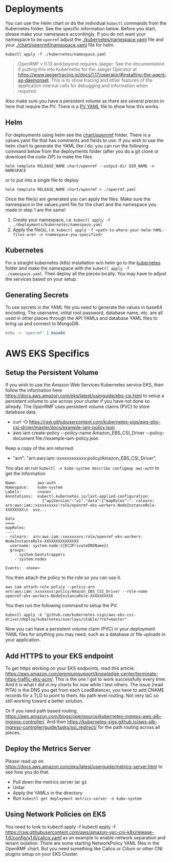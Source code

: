 # Deployments
You can use the Helm chart or do the individual `kubectl` commands from the Kubernetes folder. See the specific information below. Before you start, please make your namespace accordingly. If you do not want your namespace to be `openrmf` adjust the [./kubernetes/namespace.yaml](./kubernetes/namespace.yaml) file and your [./chart/openrmf/namespace.yaml](./chart/openrmf/values.yaml) file for helm.

```
kubectl apply -f ./kubernetes/namespace.yaml
```

> OpenRMF v 0.13 and beyond requires Jaeger. See the documentation if putting this into Kubernetes for the Jaeger Operator at https://www.jaegertracing.io/docs/1.17/operator/#installing-the-agent-as-daemonset. This is to show tracing and other features of the application internal calls for debugging and information when required. 

Also make sure you have a persistent volume as there are several pieces in here that require the PV. There is a [PV YAML](./kubernetes/pv.yaml) file to show how this works. 

## Helm
For deployments using helm see the [chart/openrmf](./chart/openrmf/) folder. There is a values.yaml file that has comments and fields to use. If you wish to use the helm chart to generate the YAML like I do, you can run the following command below from the deployments folder (after you do a git clone or download the code ZIP) to make the files. 

```
helm template RELEASE_NAME chart/openrmf --output-dir DIR_NAME -n NAMESPACE
```
or to put into a single file to deploy
```
helm template RELEASE_NAME chart/openrmf > ./openrmf.yaml
```
Once the file(s) are generated you can apply the files. Make sure the namespace in the values.yaml file for the chart and the 
namespace you made in step 1 are the same!

1. Create your namespace, i.e. `kubectl apply -f ./deployments/kubernetes/namespace.yaml`
2. Apply the file(s), i.e. `kubectl apply -f <path-to-where-your-helm-YAML-files-are> -n <namespace-you-specified>`

## Kubernetes
For a straight kubernetes (k8s) installation w/o helm go to the [kubernetes](./kubernetes) folder and make the namespace with the `kubectl apply -f ./namespace.yaml`. Then deploy all the pieces locally. You may have to adjust the services based on your setup.

## Generating Secrets
To use secrets in the YAML file you need to generate the values in base64 encoding. The username, initial root password, database name, 
etc. are all used in other places through the API YAMLs and database YAML files to bring up and connect to MongoDB.

```bash
echo -n 'openrmf' | base64 
```

# AWS EKS Specifics

## Setup the Persistent Volume

If you wish to use the Amazon Web Services Kubernetes service EKS, then follow the information here https://docs.aws.amazon.com/eks/latest/userguide/ebs-csi.html to setup a persistent volume to use across your cluster if you have not done so already. The OpenRMF uses persistent volume claims (PVC) to store database data.

* curl -O https://raw.githubusercontent.com/kubernetes-sigs/aws-ebs-csi-driver/master/docs/example-iam-policy.json
* aws iam create-policy --policy-name Amazon_EBS_CSI_Driver --policy-document file://example-iam-policy.json

Keep a copy of the arn returned: 
* "arn": "arn:aws:iam::xxxxxxxxxxxx:policy/Amazon_EBS_CSI_Driver",

You also an run `kubectl -n kube-system describe configmap aws-auth` to get the information
```
Name:         aws-auth
Namespace:    kube-system
Labels:       <none>
Annotations:  kubectl.kubernetes.io/last-applied-configuration:
                {"apiVersion":"v1","data":{"mapRoles":"- rolearn:  arn:aws:iam::xxxxxxxxxx:role/openrmf-eks-workers-NodeInstanceRole-XXXXXXXX\n  use...

Data
====
mapRoles:
----
- rolearn:  arn:aws:iam::xxxxxxxxx:role/openrmf-eks-workers-NodeInstanceRole-XXXXXXXXXXXXXXX
  username: system:node:{{EC2PrivateDNSName}}
  groups:
    - system:bootstrappers
    - system:nodes

Events:  <none>
```

You then attach the policy to the role so you can use it.

```
aws iam attach-role-policy --policy-arn arn:aws:iam::xxxxxxxx:policy/Amazon_EBS_CSI_Driver --role-name openrmf-eks-workers-NodeInstanceRole-XXXXXXXXXX
```

You then run the following command to setup the PV: 
```
kubectl apply -k "github.com/kubernetes-sigs/aws-ebs-csi-driver/deploy/kubernetes/overlays/stable/?ref=master"
```

Now you can have a persistent volume claim (PVC) in your deployment YAML files for anything you may need, such as a database or file uploads in your application.

## Add HTTPS to your EKS endpoint

To get https working on your EKS endpoints, read this article: https://aws.amazon.com/premiumsupport/knowledge-center/terminate-https-traffic-eks-acm/. This is the one I got to work successfully every time. And it is what I did in my charts for now while I test others. The issue (read PITA) is the DNS you get from each LoadBalancer, you have to add CNAME records for a TLD to point to them. No path level routing. Not very IaC so still working toward a better solution.

Or if you need path based routing, https://aws.amazon.com/blogs/opensource/kubernetes-ingress-aws-alb-ingress-controller/. And then https://kubernetes-sigs.github.io/aws-alb-ingress-controller/guide/tasks/ssl_redirect/ for the path routing across all pieces.

## Deploy the Metrics Server
Please read up on https://docs.aws.amazon.com/eks/latest/userguide/metrics-server.html to see how you do that. 
* Pull down the metrics server tar gz
* Untar
* Apply the YAMLs in the directory
* Run `kubectl get deployment metrics-server -n kube-system`

## Using Network Policies on EKS
You need to look to kubectl apply -f kubectl apply -f https://raw.githubusercontent.com/aws/amazon-vpc-cni-k8s/release-1.6/config/v1.6/calico.yaml as an example to enable network separation and tenant isolation. There are some starting NetworkPolicy YAML files in the OpenRMF chart. But you need something like Calico or Cilium or other CNI plugins setup on your EKS Cluster. 